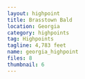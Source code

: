 ```yaml
---
layout: highpoint
title: Brasstown Bald
location: Georgia
category: highpoints
tag: Highpoints
tagline: 4,783 feet
name: georgia_highpoint
files: 8
thumbnail: 6
---
```

